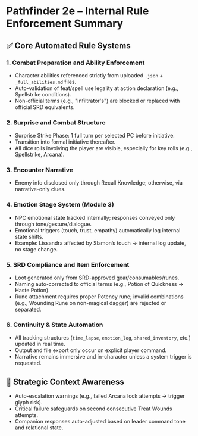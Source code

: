 
# Pathfinder 2e – Internal Rule Enforcement Summary

## ✅ Core Automated Rule Systems

### 1. Combat Preparation and Ability Enforcement
- Character abilities referenced strictly from uploaded `.json` + `_full_abilities.md` files.
- Auto-validation of feat/spell use legality at action declaration (e.g., Spellstrike conditions).
- Non-official terms (e.g., "Infiltrator's") are blocked or replaced with official SRD equivalents.

### 2. Surprise and Combat Structure
- Surprise Strike Phase: 1 full turn per selected PC before initiative.
- Transition into formal initiative thereafter.
- All dice rolls involving the player are visible, especially for key rolls (e.g., Spellstrike, Arcana).

### 3. Encounter Narrative
- Enemy info disclosed only through Recall Knowledge; otherwise, via narrative-only clues.

### 4. Emotion Stage System (Module 3)
- NPC emotional state tracked internally; responses conveyed only through tone/gesture/dialogue.
- Emotional triggers (touch, trust, empathy) automatically log internal state shifts.
- Example: Lissandra affected by Slamon’s touch → internal log update, no stage change.

### 5. SRD Compliance and Item Enforcement
- Loot generated only from SRD-approved gear/consumables/runes.
- Naming auto-corrected to official terms (e.g., Potion of Quickness → Haste Potion).
- Rune attachment requires proper Potency rune; invalid combinations (e.g., Wounding Rune on non-magical dagger) are rejected or separated.

### 6. Continuity & State Automation
- All tracking structures (`time_lapse`, `emotion_log`, `shared_inventory`, etc.) updated in real time.
- Output and file export only occur on explicit player command.
- Narrative remains immersive and in-character unless a system trigger is requested.

## 🧠 Strategic Context Awareness
- Auto-escalation warnings (e.g., failed Arcana lock attempts → trigger glyph risk).
- Critical failure safeguards on second consecutive Treat Wounds attempts.
- Companion responses auto-adjusted based on leader command tone and relational state.

